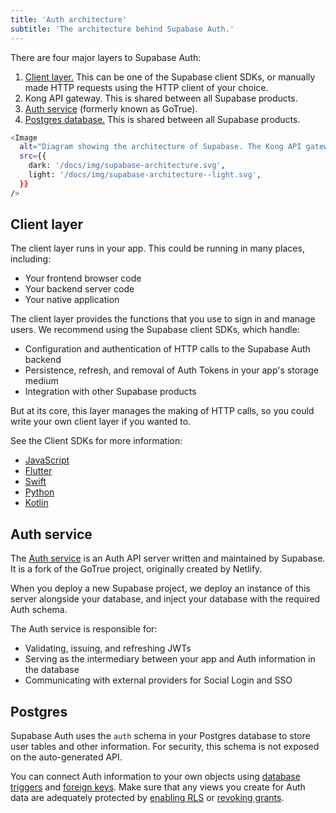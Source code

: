 ```yaml
---
title: 'Auth architecture'
subtitle: 'The architecture behind Supabase Auth.'
---
```




There are four major layers to Supabase Auth:

1. [Client layer.](#client-layer) This can be one of the Supabase client SDKs, or manually made HTTP requests using the HTTP client of your choice.
1. Kong API gateway. This is shared between all Supabase products.
1. [Auth service](#auth-service) (formerly known as GoTrue).
1. [Postgres database.](#postgres) This is shared between all Supabase products.

```bash
<Image
  alt="Diagram showing the architecture of Supabase. The Kong API gateway sits in front of 7 services: GoTrue, PostgREST, Realtime, Storage, pg_meta, Functions, and pg_graphql. All the services talk to a single Postgres instance."
  src={{
    dark: '/docs/img/supabase-architecture.svg',
    light: '/docs/img/supabase-architecture--light.svg',
  }}
/>

```


## Client layer

The client layer runs in your app. This could be running in many places, including:

- Your frontend browser code
- Your backend server code
- Your native application

The client layer provides the functions that you use to sign in and manage users. We recommend using the Supabase client SDKs, which handle:

- Configuration and authentication of HTTP calls to the Supabase Auth backend
- Persistence, refresh, and removal of Auth Tokens in your app's storage medium
- Integration with other Supabase products


But at its core, this layer manages the making of HTTP calls, so you could write your own client layer if you wanted to.

See the Client SDKs for more information:

- [JavaScript](/docs/reference/javascript/introduction)
- [Flutter](/docs/reference/dart/introduction)
- [Swift](/docs/reference/swift/introduction)
- [Python](/docs/reference/python/introduction)
- [Kotlin](/docs/reference/kotlin/introduction)


## Auth service

The [Auth service](https://github.com/supabase/auth) is an Auth API server written and maintained by Supabase. It is a fork of the GoTrue project, originally created by Netlify.

When you deploy a new Supabase project, we deploy an instance of this server alongside your database, and inject your database with the required Auth schema.

The Auth service is responsible for:

- Validating, issuing, and refreshing JWTs
- Serving as the intermediary between your app and Auth information in the database
- Communicating with external providers for Social Login and SSO


## Postgres

Supabase Auth uses the `auth` schema in your Postgres database to store user tables and other information. For security, this schema is not exposed on the auto-generated API.

You can connect Auth information to your own objects using [database triggers](/docs/guides/database/postgres/triggers) and [foreign keys](https://www.postgresql.org/docs/current/tutorial-fk.html).
Make sure that any views you create for Auth data are adequately protected by [enabling RLS](/docs/guides/database/postgres/row-level-security) or [revoking grants](https://www.postgresql.org/docs/current/sql-revoke.html).
